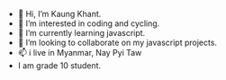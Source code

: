 - 👋 Hi, I’m Kaung Khant.
- 👀 I’m interested in coding and cycling.
- 🌱 I’m currently learning javascript.
- 💞️ I’m looking to collaborate on my javascript projects.
- 📫 i live in Myanmar, Nay Pyi Taw
- I am grade 10 student.

<!---
Kaung-Khant00/Kaung-Khant00 is a ✨ special ✨ repository because its `README.md` (this file) appears on your GitHub profile.
You can click the Preview link to take a look at your changes.
--->
